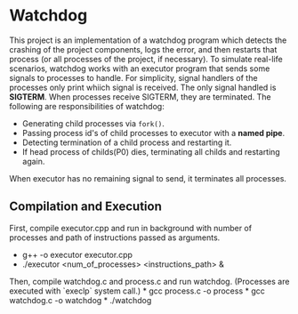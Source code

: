 # Watchdog

This project is an implementation of a watchdog program which detects the crashing of the project components, logs the error, and then restarts that
process (or all processes of the project, if necessary). To simulate real-life scenarios, watchdog works with an executor program that sends some signals to processes 
 to handle. For simplicity, signal handlers of the processes only print whiich signal is received. The only signal handled is **SIGTERM**. When processes receive SIGTERM, they are terminated. The following are responsibilities of watchdog:

 * Generating child processes via `fork()`.
 * Passing process id's of child processes to executor with a **named pipe**.
 * Detecting termination of a child process and restarting it.
 * If head process of childs(P0) dies, terminating all childs and restarting again.

 When executor has no remaining signal to send, it terminates all processes. 

 ## Compilation and Execution

First, compile executor.cpp and run in background with number of processes and path of instructions passed as arguments.
* g++ -o executor executor.cpp
*  ./executor <num_of_processes> <instructions_path> &  
<a/>
Then, compile watchdog.c and process.c and run watchdog. (Processes are executed with `execlp` system call.)
* gcc process.c -o process
* gcc watchdog.c -o watchdog
* ./watchdog <num_of_processes> <process_output_path> <watchdog_output_path>


